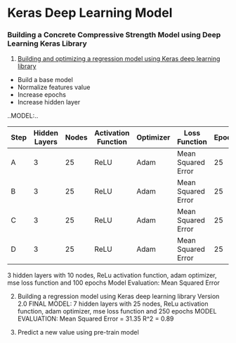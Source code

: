 # Keras Deep Learning Model
### Building a Concrete Compressive Strength Model using Deep Learning Keras Library

1. [Building and optimizing a regression model using Keras deep learning library](https://msyazwan.github.io/Keras-Deep-Learning-Model/Concrete-Strength-Keras)
+ Build a base model
+ Normalize features value
+ Increase epochs
+ Increase hidden layer

..MODEL:..

|Step |Hidden Layers|Nodes|Activation Function|Optimizer|Loss Function     |Epochs|
|-----|-------------|-----|-------------------|---------|------------------|------|
|A    |3            |25   |ReLU               |Adam     |Mean Squared Error|25    |
|B    |3            |25   |ReLU               |Adam     |Mean Squared Error|25    |
|C    |3            |25   |ReLU               |Adam     |Mean Squared Error|25    |
|D    |3            |25   |ReLU               |Adam     |Mean Squared Error|25    |

3 hidden layers with 10 nodes, ReLu activation function, adam optimizer, mse loss function and 100 epochs
Model Evaluation: Mean Squared Error

2. Building a regression model using Keras deep learning library Version 2.0
FINAL MODEL: 7 hidden layers with 25 nodes, ReLu activation function, adam optimizer, mse loss function and 250 epochs
MODEL EVALUATION: Mean Squared Error = 31.35 R^2 = 0.89

3. Predict a new value using pre-train model
